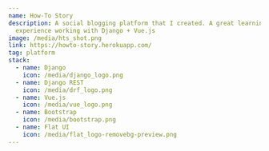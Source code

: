 ```yaml
---
name: How-To Story
description: A social blogging platform that I created. A great learning
  experience working with Django + Vue.js
image: /media/hts_shot.png
link: https://howto-story.herokuapp.com/
tag: platform
stack:
  - name: Django
    icon: /media/django_logo.png
  - name: Django REST
    icon: /media/drf_logo.png
  - name: Vue.js
    icon: /media/vue_logo.png
  - name: Bootstrap
    icon: /media/bootstrap.png
  - name: Flat UI
    icon: /media/flat_logo-removebg-preview.png
---
```

